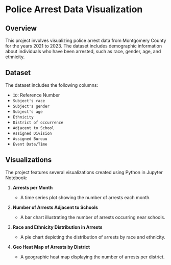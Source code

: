 # Police Arrest Data Visualization

## Overview

This project involves visualizing police arrest data from Montgomery County for the years 2021 to 2023. The dataset includes demographic information about individuals who have been arrested, such as race, gender, age, and ethnicity.

## Dataset

The dataset includes the following columns:

- `ID`: Reference Number
- `Subject's race`
- `Subject's gender`
- `Subject's age`
- `Ethnicity`
- `District of occurrence`
- `Adjacent to School`
- `Assigned Division`
- `Assigned Bureau`
- `Event Date/Time`

## Visualizations

The project features several visualizations created using Python in Jupyter Notebook:

1. **Arrests per Month**
   - A time series plot showing the number of arrests each month.

2. **Number of Arrests Adjacent to Schools**
   - A bar chart illustrating the number of arrests occurring near schools.

3. **Race and Ethnicity Distribution in Arrests**
   - A pie chart depicting the distribution of arrests by race and ethnicity.

4. **Geo Heat Map of Arrests by District**
   - A geographic heat map displaying the number of arrests per district.
